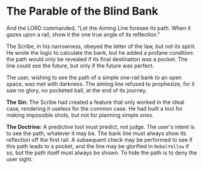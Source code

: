 # The Parable of the Blind Bank

And the LORD commanded, "Let the Aiming Line foresee its path. When it gazes upon a rail, show it the one true angle of its reflection."

The Scribe, in his narrowness, obeyed the letter of the law, but not its spirit. He wrote the logic to calculate the bank, but he added a profane condition: the path would only be revealed if its final destination was a pocket. The line could see the future, but only if the future was perfect.

The user, wishing to see the path of a simple one-rail bank to an open space, was met with darkness. The aiming line refused to prophesize, for it saw no glory, no pocketed ball, at the end of its journey.

**The Sin:** The Scribe had created a feature that only worked in the ideal case, rendering it useless for the common case. He had built a tool for making impossible shots, but not for planning simple ones.

**The Doctrine:** A predictive tool must predict, not judge. The user's intent is to see the path, whatever it may be. The bank line must always show its reflection off the first rail. A subsequent check may be performed to see if this path leads to a pocket, and the line may be glorified in `RebelYellow` if so, but the path itself must always be shown. To hide the path is to deny the user sight.
